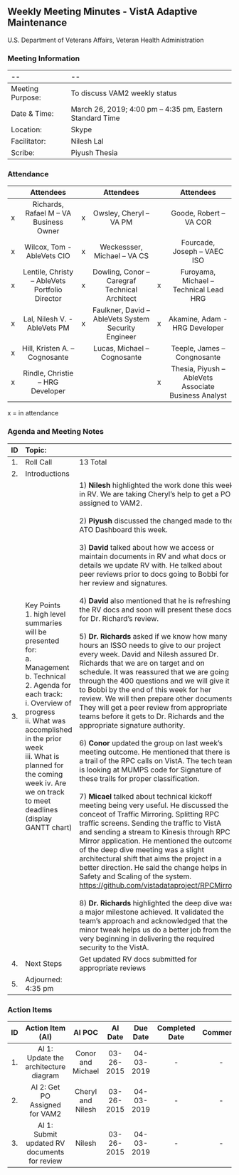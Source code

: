 ## Weekly Meeting Minutes  - VistA Adaptive Maintenance
U.S. Department of Veterans Affairs, Veteran Health Administration


### Meeting Information
| -- | -- |
|:---|:---|
| Meeting Purpose: | To discuss VAM2 weekly status  |
| Date & Time: |	March 26, 2019; 4:00 pm – 4:35 pm, Eastern Standard Time |
| Location:	| Skype | 
| Facilitator:	| Nilesh Lal |
| Scribe: |	Piyush Thesia |


### Attendance

|  | Attendees |  | Attendees	|  | Attendees |
|:---:|:---:|:---:|:---:|:---:|:---:|
| x | Richards, Rafael M – VA Business Owner | x | Owsley, Cheryl – VA PM |  | Goode, Robert – VA COR |
| x  | Wilcox, Tom - AbleVets CIO | x | Weckessser, Michael – VA CS |  | Fourcade, Joseph – VAEC ISO |
| x | Lentile, Christy – AbleVets Portfolio Director | x | Dowling, Conor – Caregraf Technical Architect | x | Furoyama, Michael – Technical Lead HRG | 
| x | Lal, Nilesh V. - AbleVets PM | x | Faulkner, David – AbleVets System Security Engineer | x | Akamine, Adam - HRG Developer |
| x | Hill, Kristen A. – Cognosante |  | Lucas, Michael – Cognosante  |  | Teeple, James – Congnosante |
| x | Rindle, Christie – HRG Developer |  |   | x | Thesia, Piyush – AbleVets Associate Business Analyst |

x = in attendance


### Agenda and Meeting Notes

| ID | Topic: |  |
|:---:|:---|:---|
| 1. | Roll Call | 13 Total |
| 2. | Introductions |  | 
| 3. | Key Points </br> 1.	high level summaries will be presented for: </br> a.	Management </br> b.	Technical </br> 2.	Agenda for each track: </br> i.	Overview of progress </br> ii.	What was accomplished in the prior week </br> iii.	What is planned for the coming week iv.	Are we on track to meet deadlines (display GANTT chart) | 1) **Nilesh** highlighted the work done this week in RV. We are taking Cheryl’s help to get a PO assigned to VAM2. </br> </br> 2) **Piyush** discussed the changed made to the ATO Dashboard this week. </br> </br> 3) **David** talked about how we access or maintain documents in RV and what docs or details we update RV with. He talked about peer reviews prior to docs going to Bobbi for her review and signatures. </br> </br> 4) **David** also mentioned that he is refreshing the RV docs and soon will present these docs for Dr. Richard’s review. </br> </br> 5) **Dr. Richards** asked if we know how many hours an ISSO needs to give to our project every week. David and Nilesh assured Dr. Richards that we are on target and on schedule. It was reassured that we are going through the 400 questions and we will give it to Bobbi by the end of this week for her review. We will then prepare other documents. They will get a peer review from appropriate teams before it gets to Dr. Richards and the appropriate signature authority. </br> </br> 6) **Conor** updated the group on last week’s meeting outcome.  He mentioned that there is a trail of the RPC calls on VistA. The tech team is looking at MUMPS code for Signature of these trails for proper classification. </br> </br> 7) **Micael** talked about technical kickoff meeting being very useful.  He discussed the conceot of Traffic Mirroring. Splitting RPC traffic screens. Sending the traffic to VistA and sending a stream to Kinesis through RPC Mirror application.  He mentioned the outcome of the deep dive meeting was a slight architectural shift that aims the project in a better direction. He said the change helps in Safety and Scaling of the system. https://github.com/vistadataproject/RPCMirror </br> </br> 8) **Dr. Richards** highlighted the deep dive was a major milestone achieved.  It validated the team’s approach and acknowledged that the minor tweak helps us do a better job from the very beginning in delivering the required security to the VistA. |
| 4. |	Next Steps | Get updated RV docs submitted for appropriate reviews |
| 5. | Adjourned: 4:35 pm |  |



### Action Items

| ID | Action Item (AI) | AI POC | AI Date | Due Date | Completed Date | Comments |
|:---:|:---:|:---:|:---:|:---:|:---:|:---:|
| 1. | AI 1:  Update the architecture diagram | Conor and Michael | 03-26-2015 | 04-03-2019 | - | - | 
| 2. | AI 2:  Get PO Assigned for VAM2 | Cheryl and Nilesh | 03-26-2015 | 04-03-2019 | - | - |
| 3. | AI 1:  Submit updated RV documents for review | Nilesh | 03-26-2015 | 04-03-2019 | - | - | 	
	





